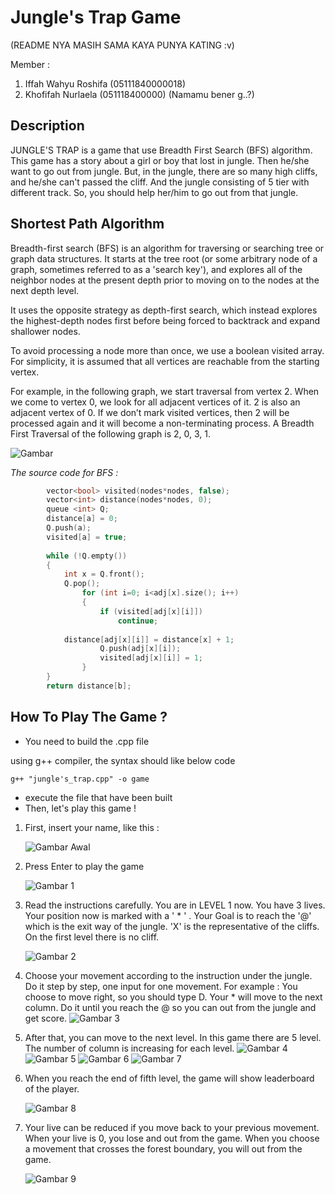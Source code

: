# Jungle's Trap Game 
(README NYA MASIH SAMA KAYA PUNYA KATING :v)

Member :
1. Iffah Wahyu Roshifa	(05111840000018)
2. Khofifah Nurlaela	(051118400000) (Namamu bener g..?)

## Description

JUNGLE'S TRAP is a game that use Breadth First Search (BFS) algorithm. This game has a story about a girl or boy that lost in jungle. Then he/she want to go out from jungle. But, in the jungle, there are so many high cliffs, and he/she can't passed the cliff. And the jungle consisting of 5 tier with different track. So, you should help her/him to go out from that jungle.

## Shortest Path Algorithm

Breadth-first search (BFS) is an algorithm for traversing or searching tree or graph data structures. It starts at the tree root (or some arbitrary node of a graph, sometimes referred to as a 'search key'), and explores all of the neighbor nodes at the present depth prior to moving on to the nodes at the next depth level.

It uses the opposite strategy as depth-first search, which instead explores the highest-depth nodes first before being forced to backtrack and expand shallower nodes.

To avoid processing a node more than once, we use a boolean visited array. For simplicity, it is assumed that all vertices are reachable from the starting vertex.

For example, in the following graph, we start traversal from vertex 2. When we come to vertex 0, we look for all adjacent vertices of it. 2 is also an adjacent vertex of 0. If we don’t mark visited vertices, then 2 will be processed again and it will become a non-terminating process. A Breadth First Traversal of the following graph is 2, 0, 3, 1.

![Gambar](https://cdncontribute.geeksforgeeks.org/wp-content/uploads/bfs-5.png)

*The source code for BFS :*
```cpp
        vector<bool> visited(nodes*nodes, false);
        vector<int> distance(nodes*nodes, 0);
        queue <int> Q;
        distance[a] = 0;
        Q.push(a);
        visited[a] = true;
        
        while (!Q.empty())
        {
            int x = Q.front();
            Q.pop();
            	for (int i=0; i<adj[x].size(); i++)
            	{
                	if (visited[adj[x][i]])
                    	continue;
                	
			distance[adj[x][i]] = distance[x] + 1;
                	Q.push(adj[x][i]);
                	visited[adj[x][i]] = 1;
            	}
        }
        return distance[b];
```
## How To Play The Game ?

* You need to build the .cpp file

using g++ compiler, the syntax should like below code
```shell
g++ "jungle's_trap.cpp" -o game
```

* execute the file that have been built
* Then, let's play this game !
1. First, insert your name, like this :

	![Gambar Awal](/Image/0new.PNG)

2. Press Enter to play the game
	
	![Gambar 1](/Image/1h.PNG)
	
3. Read the instructions carefully. You are in LEVEL 1 now. You have 3 lives. Your position now is marked with a ' * ' . Your Goal is to reach the '@' which is the exit way of the jungle. 'X' is the representative of the cliffs. On the first level there is no cliff.

	![Gambar 2](/Image/2.PNG)

4. Choose your movement according to the instruction under the jungle. Do it step by step, one input for one movement.
   For example : You choose to move right, so you should type D. Your * will move to the next column.
   Do it until you reach the @ so you can out from the jungle and get score. 
	![Gambar 3](/Image/3.PNG)

5. After that, you can move to the next level. In this game there are 5 level. The number of column is increasing for each level.
	![Gambar 4](/Image/4.PNG)
	![Gambar 5](/Image/5.PNG)
	![Gambar 6](/Image/6.PNG)
	![Gambar 7](/Image/7.PNG)

6. When you reach the end of fifth level, the game will show leaderboard of the player.

	![Gambar 8](/Image/8.PNG)

7. Your live can be reduced if you move back to your previous movement. When your live is 0, you lose and out from the game.
   When you choose a movement that crosses the forest boundary, you will out from the game.

	![Gambar 9](/Image/9.PNG)
	

